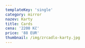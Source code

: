 ```yaml
---
templateKey: 'single'
category: mirror
nazev: Karty
title: Cards
cena: '2200 Kč'
price: '88 EUR'
thumbnail: /img/zrcadlo-karty.jpg
---
```

